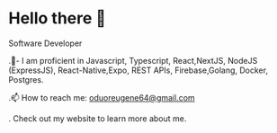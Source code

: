 # Hello there 👋
Software Developer

.🍔- I am proficient in Javascript, Typescript, React,NextJS, NodeJS (ExpressJS), React-Native,Expo, REST APIs, Firebase,Golang, Docker, Postgres.

.📫 How to reach me: oduoreugene64@gmail.com



. Check out my website to learn more about me.
